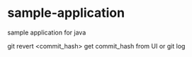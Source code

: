 # sample-application
sample application for java


git revert <commit_hash> get commit_hash from UI or git log